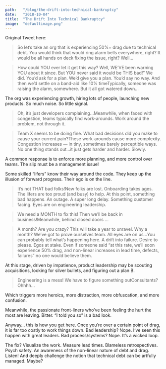 ```yaml
---
path:	"/blog/the-drift-into-technical-bankruptcy"
date:	"2018-10-04"
title:	"The Drift Into Technical Bankruptcy"
image:	"defaultimage.png"
---
```


Original Tweet here:


> [](https://twitter.com/johncutlefish/status/1046533152624132097?s=21)So let’s take an org that is experiencing 50%+ drag due to technical debt. You would think that would ring alarm bells everywhere, right? It would be all hands on deck fixing the issue, right? Well…


> How could YOU ever let it get this way?
> Well, WE’VE been warning YOU about it since.
> But YOU never said it would be THIS bad!”
> We did. You’d ask for a plan. We’d give you a plan. You’d say no way. And then we’d settle on a band-aid like 10% timeTypically, someone was raising the alarm, somewhere. But it all got watered down…

The org was experiencing growth, hiring lots of people, launching new products. So much noise. So little signal.


> Oh, it’s just developers complaining…Meanwhile, when faced with congestion, teams typically find work-arounds. Work around the problem, not through it.


> Team X seems to be doing fine. What bad decisions did you make to cause your current pain?These work-arounds cause more complexity. Congestion increases — in tiny, sometimes barely perceptible ways. No one thing stands out…it just gets harder and harder. Slowly.

A common response is to enforce more planning, and more control over teams. The slip must be a management issue!

Some skilled “lifers” know their way around the code. They keep up the illusion of forward progress. Their ego is on the line.


> It’s not THAT bad folks!New folks are lost. Onboarding takes ages. The lifers are too proud (and busy) to help. At this point, something bad happens. An outage. A super long delay. Something customer facing. Eyes are on engineering leadership.


> We need a MONTH to fix this! Then we’ll be back in business!Meanwhile, behind closed doors …


> A month? Are you crazy? This will take a year to unravel. Why a month?
> We’ve got to prove ourselves team. All eyes are on us…You can probably tell what’s happening here. A drift into failure. Desire to please. Egos at stake. Even if someone said “at this rate, we’ll soon experience 50% drag, and non-linear increases in lead time, defects, failures” no one would believe them.

At this stage, driven by impatience, product leadership may be scouting acquisitions, looking for silver bullets, and figuring out a plan B.


> Engineering is a mess! We have to figure something outConsultants? Ohhhh…

Which triggers more heroics, more distraction, more obfuscation, and more confusion.

Meanwhile, the passionate front-liners who’ve been feeling the hurt the most are leaving. Bitter. “I told you so” is a bad look.

Anyway… this is how you get here. Once you’re over a certain point of drag, it is far too costly to work things down. Bad leadership? Nope. I’ve seen this happen with great leaders. Bad process/systems? Nope. It’s a wicked loop.

The fix? Visualize the work. Measure lead times. Blameless retrospectives. Psych safety. An awareness of the non-linear nature of debt and drag. Listen! And deeply challenge the notion that technical debt can be artfully managed. Maybe?

